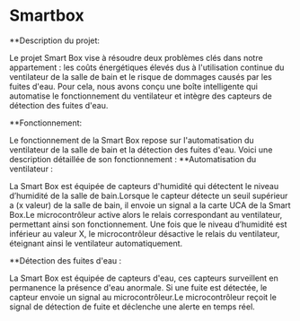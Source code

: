 # Smartbox
**Description du projet:

Le projet Smart Box vise à résoudre deux problèmes clés dans notre appartement : les coûts énergétiques élevés dus à l'utilisation continue du ventilateur de la salle de bain  et le risque de dommages causés par les fuites d'eau. Pour cela, nous avons conçu une boîte intelligente qui automatise le fonctionnement du ventilateur et intègre des capteurs de détection des fuites d'eau.

**Fonctionnement:

Le fonctionnement de la Smart Box repose sur l'automatisation du ventilateur de la salle de bain et la détection des fuites d'eau. Voici une description détaillée de son       fonctionnement :
**Automatisation du ventilateur :

La Smart Box est équipée de capteurs d'humidité qui détectent le niveau d’humidité de la salle de bain.Lorsque le capteur détecte un seuil supérieur a (x valeur) de la salle de bain, il envoie un signal a la carte UCA de la Smart Box.Le microcontrôleur active alors le relais correspondant au ventilateur, permettant ainsi son fonctionnement. Une fois que le niveau d’humidité est inférieur au valeur X, le microcontrôleur désactive le relais du ventilateur, éteignant ainsi le ventilateur automatiquement.

**Détection des fuites d'eau :

La Smart Box est équipée de capteurs d'eau, ces capteurs surveillent en permanence la présence d'eau anormale. Si une fuite est détectée, le capteur envoie un signal au       microcontrôleur.Le microcontrôleur reçoit le signal de détection de fuite et déclenche une alerte en temps réel.
